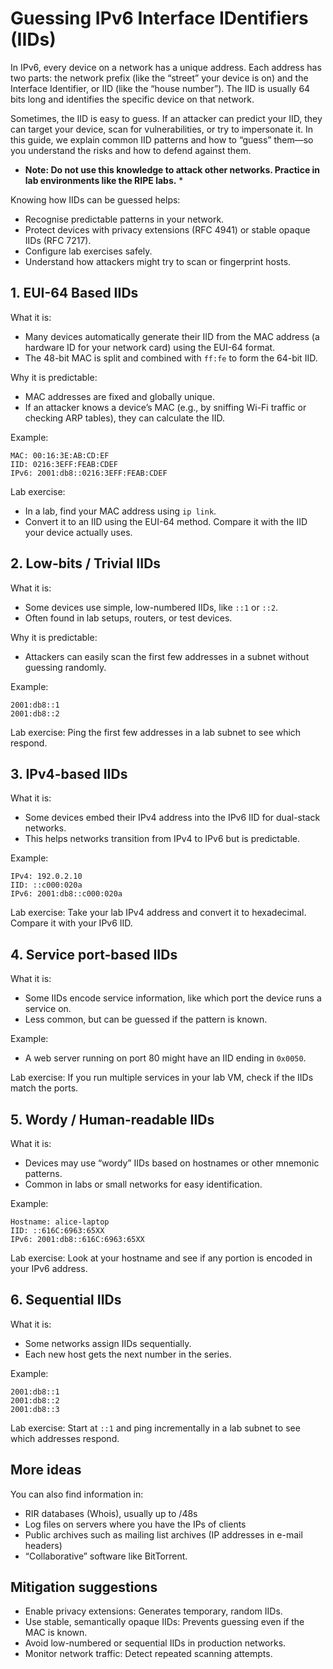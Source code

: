 # Guessing IPv6 Interface IDentifiers (IIDs)

In IPv6, every device on a network has a unique address. Each address has two parts: the network prefix (like the “street” your device is on) and the Interface Identifier, or IID (like the “house number”). The IID is usually 64 bits long and identifies the specific device on that network.

Sometimes, the IID is easy to guess. If an attacker can predict your IID, they can target your device, scan for vulnerabilities, or try to impersonate it. In this guide, we explain common IID patterns and how to “guess” them—so you understand the risks and how to defend against them.

* **Note: Do not use this knowledge to attack other networks. Practice in lab environments like the RIPE labs.** *

Knowing how IIDs can be guessed helps:

* Recognise predictable patterns in your network.
* Protect devices with privacy extensions (RFC 4941) or stable opaque IIDs (RFC 7217).
* Configure lab exercises safely.
* Understand how attackers might try to scan or fingerprint hosts.

## 1. EUI-64 Based IIDs

What it is:

* Many devices automatically generate their IID from the MAC address (a hardware ID for your network card) using the EUI-64 format.
* The 48-bit MAC is split and combined with `ff:fe` to form the 64-bit IID.

Why it is predictable:

* MAC addresses are fixed and globally unique.
* If an attacker knows a device’s MAC (e.g., by sniffing Wi-Fi traffic or checking ARP tables), they can calculate the IID.

Example:

```
MAC: 00:16:3E:AB:CD:EF
IID: 0216:3EFF:FEAB:CDEF
IPv6: 2001:db8::0216:3EFF:FEAB:CDEF
```

Lab exercise:

* In a lab, find your MAC address using `ip link`.
* Convert it to an IID using the EUI-64 method. Compare it with the IID your device actually uses.

## 2. Low-bits / Trivial IIDs

What it is:

* Some devices use simple, low-numbered IIDs, like `::1` or `::2`.
* Often found in lab setups, routers, or test devices.

Why it is predictable:

* Attackers can easily scan the first few addresses in a subnet without guessing randomly.

Example:

```
2001:db8::1
2001:db8::2
```

Lab exercise: Ping the first few addresses in a lab subnet to see which respond.

## 3. IPv4-based IIDs

What it is:

* Some devices embed their IPv4 address into the IPv6 IID for dual-stack networks.
* This helps networks transition from IPv4 to IPv6 but is predictable.

Example:

```
IPv4: 192.0.2.10
IID: ::c000:020a
IPv6: 2001:db8::c000:020a
```

Lab exercise: Take your lab IPv4 address and convert it to hexadecimal. Compare it with your IPv6 IID.

## 4. Service port-based IIDs

What it is:

* Some IIDs encode service information, like which port the device runs a service on.
* Less common, but can be guessed if the pattern is known.

Example:

* A web server running on port 80 might have an IID ending in `0x0050`.

Lab exercise: If you run multiple services in your lab VM, check if the IIDs match the ports.


## 5. Wordy / Human-readable IIDs

What it is:

* Devices may use “wordy” IIDs based on hostnames or other mnemonic patterns.
* Common in labs or small networks for easy identification.

Example:

```
Hostname: alice-laptop
IID: ::616C:6963:65XX
IPv6: 2001:db8::616C:6963:65XX
```

Lab exercise: Look at your hostname and see if any portion is encoded in your IPv6 address.

## 6. Sequential IIDs

What it is:

* Some networks assign IIDs sequentially.
* Each new host gets the next number in the series.

Example:

```
2001:db8::1
2001:db8::2
2001:db8::3
```

Lab exercise: Start at `::1` and ping incrementally in a lab subnet to see which addresses respond.

## More ideas

You can also find information in:

* RIR databases (Whois), usually up to /48s
* Log files on servers where you have the IPs of clients
* Public archives such as mailing list archives  (IP addresses in e-mail headers)
* “Collaborative” software like BitTorrent.

## Mitigation suggestions

* Enable privacy extensions: Generates temporary, random IIDs.
* Use stable, semantically opaque IIDs: Prevents guessing even if the MAC is known.
* Avoid low-numbered or sequential IIDs in production networks.
* Monitor network traffic: Detect repeated scanning attempts.


